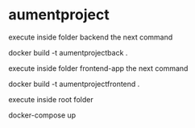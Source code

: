 # aumentproject

execute inside folder backend the next command 

docker build -t aumentprojectback .

execute inside folder frontend-app the next command

docker build -t aumentprojectfrontend .


execute inside root folder 

docker-compose up
